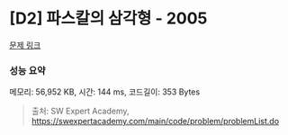 # [D2] 파스칼의 삼각형 - 2005 

[문제 링크](https://swexpertacademy.com/main/code/problem/problemDetail.do?contestProbId=AV5P0-h6Ak4DFAUq) 

### 성능 요약

메모리: 56,952 KB, 시간: 144 ms, 코드길이: 353 Bytes



> 출처: SW Expert Academy, https://swexpertacademy.com/main/code/problem/problemList.do